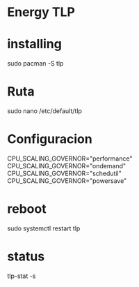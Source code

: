 # Energy TLP
# installing
sudo pacman -S tlp

# Ruta
sudo nano /etc/default/tlp

# Configuracion
CPU_SCALING_GOVERNOR="performance"
CPU_SCALING_GOVERNOR="ondemand"
CPU_SCALING_GOVERNOR="schedutil"
CPU_SCALING_GOVERNOR="powersave"

# reboot
sudo systemctl restart tlp

# status
tlp-stat -s
